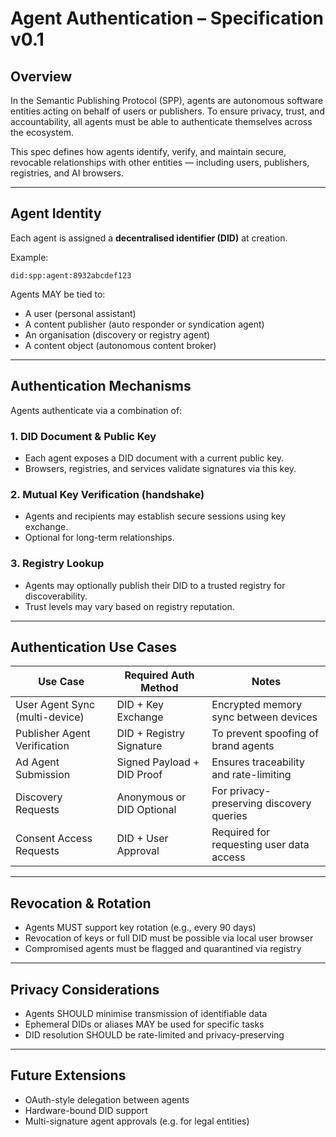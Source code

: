 # Agent Authentication – Specification v0.1

## Overview

In the Semantic Publishing Protocol (SPP), agents are autonomous software entities acting on behalf of users or publishers. To ensure privacy, trust, and accountability, all agents must be able to authenticate themselves across the ecosystem.

This spec defines how agents identify, verify, and maintain secure, revocable relationships with other entities — including users, publishers, registries, and AI browsers.

---

## Agent Identity

Each agent is assigned a **decentralised identifier (DID)** at creation.

Example:
```
did:spp:agent:8932abcdef123
```

Agents MAY be tied to:
- A user (personal assistant)
- A content publisher (auto responder or syndication agent)
- An organisation (discovery or registry agent)
- A content object (autonomous content broker)

---

## Authentication Mechanisms

Agents authenticate via a combination of:

### 1. DID Document & Public Key
- Each agent exposes a DID document with a current public key.
- Browsers, registries, and services validate signatures via this key.

### 2. Mutual Key Verification (handshake)
- Agents and recipients may establish secure sessions using key exchange.
- Optional for long-term relationships.

### 3. Registry Lookup
- Agents may optionally publish their DID to a trusted registry for discoverability.
- Trust levels may vary based on registry reputation.

---

## Authentication Use Cases

| Use Case                          | Required Auth Method           | Notes                                      |
|----------------------------------|--------------------------------|--------------------------------------------|
| User Agent Sync (multi-device)   | DID + Key Exchange             | Encrypted memory sync between devices      |
| Publisher Agent Verification     | DID + Registry Signature       | To prevent spoofing of brand agents        |
| Ad Agent Submission              | Signed Payload + DID Proof     | Ensures traceability and rate-limiting     |
| Discovery Requests               | Anonymous or DID Optional      | For privacy-preserving discovery queries   |
| Consent Access Requests          | DID + User Approval            | Required for requesting user data access   |

---

## Revocation & Rotation

- Agents MUST support key rotation (e.g., every 90 days)
- Revocation of keys or full DID must be possible via local user browser
- Compromised agents must be flagged and quarantined via registry

---

## Privacy Considerations

- Agents SHOULD minimise transmission of identifiable data
- Ephemeral DIDs or aliases MAY be used for specific tasks
- DID resolution SHOULD be rate-limited and privacy-preserving

---

## Future Extensions

- OAuth-style delegation between agents
- Hardware-bound DID support
- Multi-signature agent approvals (e.g. for legal entities)